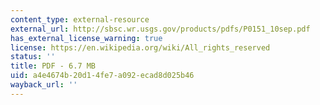 ```yaml
---
content_type: external-resource
external_url: http://sbsc.wr.usgs.gov/products/pdfs/P0151_10sep.pdf
has_external_license_warning: true
license: https://en.wikipedia.org/wiki/All_rights_reserved
status: ''
title: PDF - 6.7 MB
uid: a4e4674b-20d1-4fe7-a092-ecad8d025b46
wayback_url: ''
---
```

